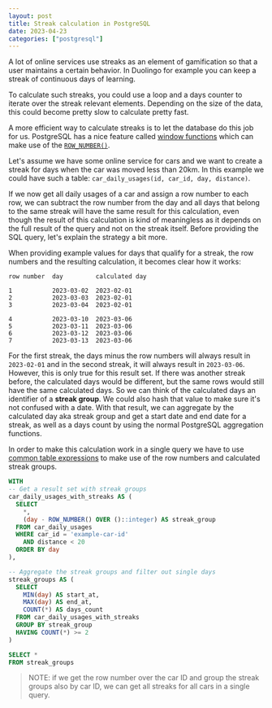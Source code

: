 ```yaml
---
layout: post
title: Streak calculation in PostgreSQL
date: 2023-04-23
categories: ["postgresql"]
---
```


A lot of online services use streaks as an element of gamification so that a user maintains a certain behavior. In Duolingo for example you can keep a streak of continuous days of learning.

To calculate such streaks, you could use a loop and a days counter to iterate over the streak relevant elements. Depending on the size of the data, this could become pretty slow to calculate pretty fast.

A more efficient way to calculate streaks is to let the database do this job for us. PostgreSQL has a nice feature called [window functions](https://www.postgresql.org/docs/current/tutorial-window.html) which can make use of the [`ROW_NUMBER()`](https://www.postgresql.org/docs/current/functions-window.html).

Let's assume we have some online service for cars and we want to create a streak for days when the car was moved less than 20km. In this example we could have such a table: `car_daily_usages(id, car_id, day, distance)`.

If we now get all daily usages of a car and assign a row number to each row, we can subtract the row number from the day and all days that belong to the same streak will have the same result for this calculation, even though the result of this calculation is kind of meaningless as it depends on the full result of the query and not on the streak itself. Before providing the SQL query, let's explain the strategy a bit more.

When providing example values for days that qualify for a streak, the row numbers and the resulting calculation, it becomes clear how it works:

```
row number  day         calculated day

1           2023-03-02  2023-02-01
2           2023-03-03  2023-02-01
3           2023-03-04  2023-02-01

4           2023-03-10  2023-03-06
5           2023-03-11  2023-03-06
6           2023-03-12  2023-03-06
7           2023-03-13  2023-03-06
```

For the first streak, the days minus the row numbers will always result in `2023-02-01` and in the second streak, it will always result in `2023-03-06`. However, this is only true for this result set. If there was another streak before, the calculated days would be different, but the same rows would still have the same calculated days. So we can think of the calculated days an identifier of a **streak group**. We could also hash that value to make sure it's not confused with a date. With that result, we can aggregate by the calculated day aka streak group and get a start date and end date for a streak, as well as a days count by using the normal PostgreSQL aggregation functions.

In order to make this calculation work in a single query we have to use [common table expressions](https://www.postgresql.org/docs/current/queries-with.html) to make use of the row numbers and calculated streak groups.

```SQL
WITH
-- Get a result set with streak groups
car_daily_usages_with_streaks AS (
  SELECT
    *,
    (day - ROW_NUMBER() OVER ()::integer) AS streak_group
  FROM car_daily_usages
  WHERE car_id = 'example-car-id'
    AND distance < 20
  ORDER BY day
),

-- Aggregate the streak groups and filter out single days
streak_groups AS (
  SELECT
    MIN(day) AS start_at,
    MAX(day) AS end_at,
    COUNT(*) AS days_count
  FROM car_daily_usages_with_streaks
  GROUP BY streak_group
  HAVING COUNT(*) >= 2
)

SELECT *
FROM streak_groups
```

> NOTE: if we get the row number over the car ID and group the streak groups also by car ID, we can get all streaks for all cars in a single query.
